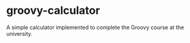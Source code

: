 # groovy-calculator
A simple calculator implemented to complete the Groovy course at the university.
